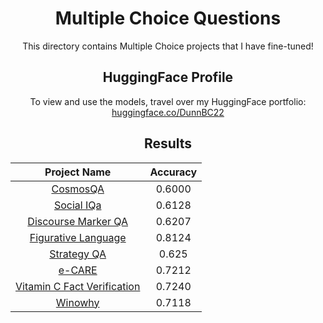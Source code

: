 <div align='center'>

<h1>
    Multiple Choice Questions
</h1>

<p>
    This directory contains Multiple Choice projects that I have fine-tuned!
</p>


<h2>
    HuggingFace Profile
</h2>

<p>
    To view and use the models, travel over my HuggingFace portfolio: <a href="https://huggingface.co/DunnBC22">huggingface.co/DunnBC22</a>
</p>

<h2>
    Results
</h2>


| Project Name | Accuracy |
| :---: | :---: |
| [CosmosQA](https://github.com/DunnBC22/NLP_Projects/blob/main/Multiple%20Choice/CosmosQA/CosmosQA%20-%20Multiple%20Choice%20Using%20BERT.ipynb) | 0.6000 |
| [Social IQa](https://github.com/DunnBC22/NLP_Projects/blob/main/Multiple%20Choice/Social%20IQa/Social%20IQa%20-%20Multiple%20Choice.ipynb) | 0.6128 |
| [Discourse Marker QA](https://github.com/DunnBC22/NLP_Projects/blob/main/Multiple%20Choice/Discourse%20Marker%20QA/Discourse_Marker_QA_Multiple_Choice_Using_BERT.ipynb) | 0.6207 |
| [Figurative Language](https://github.com/DunnBC22/NLP_Projects/blob/main/Multiple%20Choice/Figurative%20Language/Figurative%20Language%20-%20Multiple%20Choice%20Using%20BERT.ipynb) | 0.8124 |
| [Strategy QA](https://github.com/DunnBC22/NLP_Projects/blob/main/Multiple%20Choice/Strategy%20QA/Strategy%20QA%20-%20Multiple%20Choice%20Using%20BERT.ipynb) | 0.625 |
| [e-CARE](https://github.com/DunnBC22/NLP_Projects/blob/main/Multiple%20Choice/e-CARE/e_CARE_Multiple_Choice_Using_BERT.ipynb) | 0.7212 |
| [Vitamin C Fact Verification](https://github.com/DunnBC22/NLP_Projects/blob/main/Multiple%20Choice/Vitamin%20C%20Fact%20Verification/Vitamin_C_Fact_Verification_Multiple_Choice_Using_BERT.ipynb) | 0.7240 |
| [Winowhy](https://github.com/DunnBC22/NLP_Projects/blob/main/Multiple%20Choice/Winowhy/Winowhy%20-%20Multiple%20Choice%20Using%20BERT.ipynb) | 0.7118 |

</div>
